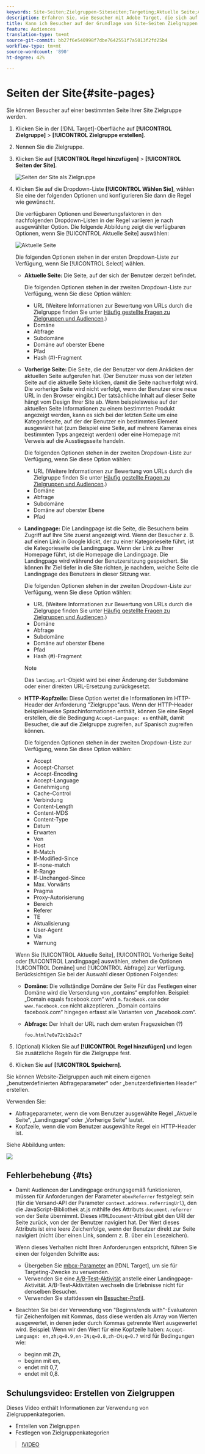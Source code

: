 ```yaml
---
keywords: Site-Seiten;Zielgruppen-Siteseiten;Targeting;Aktuelle Seite;Aktuelle Zielgruppe;Vorherige Seite;Vorherige Zielgruppe;Landingpage;Zielgruppe-Landingpage;http-Kopfzeile
description: Erfahren Sie, wie Besucher mit Adobe Target, die sich auf einer bestimmten Seite Ihrer Site befinden, Zielgruppe werden.
title: Kann ich Besucher auf der Grundlage von Site-Seiten Zielgruppen durchführen?
feature: Audiences
translation-type: tm+mt
source-git-commit: bb27f6e540998f7dbe7642551f7a5013f2fd25b4
workflow-type: tm+mt
source-wordcount: '890'
ht-degree: 42%

---
```



# Seiten der Site{#site-pages}

Sie können Besucher auf einer bestimmten Seite Ihrer Site Zielgruppe werden.

1. Klicken Sie in der [!DNL Target]-Oberfläche auf **[!UICONTROL Zielgruppe]** > **[!UICONTROL Zielgruppe erstellen]**.
1. Nennen Sie die Zielgruppe.
1. Klicken Sie auf **[!UICONTROL Regel hinzufügen]** > **[!UICONTROL Seiten der Site]**.

   ![Seiten der Site als Zielgruppe](assets/target_site_pages.png)

1. Klicken Sie auf die Dropdown-Liste **[!UICONTROL Wählen Sie]**, wählen Sie eine der folgenden Optionen und konfigurieren Sie dann die Regel wie gewünscht.

   Die verfügbaren Optionen und Bewertungsfaktoren in den nachfolgenden Dropdown-Listen in der Regel variieren je nach ausgewählter Option. Die folgende Abbildung zeigt die verfügbaren Optionen, wenn Sie [!UICONTROL Aktuelle Seite] auswählen:

   ![Aktuelle Seite](/help/c-target/c-audiences/c-target-rules/assets/current-page.png)

   Die folgenden Optionen stehen in der ersten Dropdown-Liste zur Verfügung, wenn Sie [!UICONTROL Select] wählen.

   * **Aktuelle Seite:** Die Seite, auf der sich der Benutzer derzeit befindet.

      Die folgenden Optionen stehen in der zweiten Dropdown-Liste zur Verfügung, wenn Sie diese Option wählen:

      * URL (Weitere Informationen zur Bewertung von URLs durch die Zielgruppe finden Sie unter [Häufig gestellte Fragen zu Zielgruppen und Audiencen](/help/c-target/c-troubleshooting-targets-and-audiences/troubleshooting-targets-and-audiences.md).)
      * Domäne
      * Abfrage
      * Subdomäne
      * Domäne auf oberster Ebene
      * Pfad
      * Hash (#)-Fragment
   * **Vorherige Seite:** Die Seite, die der Benutzer vor dem Anklicken der aktuellen Seite aufgerufen hat. (Der Benutzer muss von der letzten Seite auf die aktuelle Seite klicken, damit die Seite nachverfolgt wird. Die vorherige Seite wird nicht verfolgt, wenn der Benutzer eine neue URL in den Browser eingibt.) Der tatsächliche Inhalt auf dieser Seite hängt vom Design Ihrer Site ab. Wenn beispielsweise auf der aktuellen Seite Informationen zu einem bestimmten Produkt angezeigt werden, kann es sich bei der letzten Seite um eine Kategorieseite, auf der der Benutzer ein bestimmtes Element ausgewählt hat (zum Beispiel eine Seite, auf mehrere Kameras eines bestimmten Typs angezeigt werden) oder eine Homepage mit Verweis auf die Ausstiegsseite handeln.

      Die folgenden Optionen stehen in der zweiten Dropdown-Liste zur Verfügung, wenn Sie diese Option wählen:

      * URL (Weitere Informationen zur Bewertung von URLs durch die Zielgruppe finden Sie unter [Häufig gestellte Fragen zu Zielgruppen und Audiencen](/help/c-target/c-troubleshooting-targets-and-audiences/troubleshooting-targets-and-audiences.md).)
      * Domäne
      * Abfrage
      * Subdomäne
      * Domäne auf oberster Ebene
      * Pfad
   * **Landingpage:** Die Landingpage ist die Seite, die Besuchern beim Zugriff auf Ihre Site zuerst angezeigt wird. Wenn der Besucher z. B. auf einen Link in Google klickt, der zu einer Kategorieseite führt, ist die Kategorieseite die Landingpage. Wenn der Link zu Ihrer Homepage führt, ist die Homepage die Landingpage. Die Landingpage wird während der Benutzersitzung gespeichert. Sie können Ihr Ziel tiefer in die Site richten, je nachdem, welche Seite die Landingpage des Benutzers in dieser Sitzung war.

      Die folgenden Optionen stehen in der zweiten Dropdown-Liste zur Verfügung, wenn Sie diese Option wählen:

      * URL (Weitere Informationen zur Bewertung von URLs durch die Zielgruppe finden Sie unter [Häufig gestellte Fragen zu Zielgruppen und Audiencen](/help/c-target/c-troubleshooting-targets-and-audiences/troubleshooting-targets-and-audiences.md).)
      * Domäne
      * Abfrage
      * Subdomäne
      * Domäne auf oberster Ebene
      * Pfad
      * Hash (#)-Fragment

      >[!NOTE]
      >
      >Das `landing.url`-Objekt wird bei einer Änderung der Subdomäne oder einer direkten URL-Ersetzung zurückgesetzt.

   * **HTTP-Kopfzeile:** Diese Option wertet die Informationen im HTTP-Header der Anforderung &quot;Zielgruppe&quot;aus. Wenn der HTTP-Header beispielsweise Sprachinformationen enthält, können Sie eine Regel erstellen, die die Bedingung `Accept-Language: es` enthält, damit Besucher, die auf die Zielgruppe zugreifen, auf Spanisch zugreifen können.

      Die folgenden Optionen stehen in der zweiten Dropdown-Liste zur Verfügung, wenn Sie diese Option wählen:

      * Accept
      * Accept-Charset
      * Accept-Encoding
      * Accept-Language
      * Genehmigung
      * Cache-Control
      * Verbindung
      * Content-Length
      * Content-MDS
      * Content-Type
      * Datum
      * Erwarten
      * Von
      * Host
      * If-Match
      * If-Modified-Since
      * If-none-match
      * If-Range
      * If-Unchanged-Since
      * Max. Vorwärts
      * Pragma
      * Proxy-Autorisierung
      * Bereich
      * Referer
      * TE
      * Aktualisierung
      * User-Agent
      * Via
      * Warnung

   Wenn Sie [!UICONTROL Aktuelle Seite], [!UICONTROL Vorherige Seite] oder [!UICONTROL Landingpage] auswählen, stehen die Optionen [!UICONTROL Domäne] und [!UICONTROL Abfrage] zur Verfügung. Berücksichtigen Sie bei der Auswahl dieser Optionen Folgendes:

   * **Domäne:** Die vollständige Domäne der Seite Für das Festlegen einer Domäne wird die Versendung von „contains“ empfohlen. Beispiel: „Domain equals facebook.com“ wird `m.facebook.com` oder `www.facebook.com` nicht akzeptieren. „Domain contains facebook.com“ hingegen erfasst alle Varianten von „facebook.com“.
   * **Abfrage:** Der Inhalt der URL nach dem ersten Fragezeichen (?) 

      `foo.html?e0a72cb2a2c7`





1. (Optional) Klicken Sie auf **[!UICONTROL Regel hinzufügen]** und legen Sie zusätzliche Regeln für die Zielgruppe fest.
1. Klicken Sie auf **[!UICONTROL Speichern]**.

Sie können Website-Zielgruppen auch mit einem eigenen „benutzerdefinierten Abfrageparameter“ oder „benutzerdefinierten Header“ erstellen.

Verwenden Sie:

* Abfrageparameter, wenn die vom Benutzer ausgewählte Regel „Aktuelle Seite“, „Landingpage“ oder „Vorherige Seite“ lautet.
* Kopfzeile, wenn die vom Benutzer ausgewählte Regel ein HTTP-Header ist.

Siehe Abbildung unten:

![](assets/site_pages.png)

## Fehlerbehebung {#ts}

* Damit Audiencen der Landingpage ordnungsgemäß funktionieren, müssen für Anforderungen der Parameter `mboxReferrer` festgelegt sein (für die Versand-API der Parameter `context.address.referringUrl`), den die JavaScript-Bibliothek at.js mithilfe des Attributs `document.referrer` von der Seite übernimmt. Dieses `HTMLDocument`-Attribut gibt den URI der Seite zurück, von der der Benutzer navigiert hat. Der Wert dieses Attributs ist eine leere Zeichenfolge, wenn der Benutzer direkt zur Seite navigiert (nicht über einen Link, sondern z. B. über ein Lesezeichen).

   Wenn dieses Verhalten nicht Ihren Anforderungen entspricht, führen Sie einen der folgenden Schritte aus:

   * Übergeben Sie [mbox-Parameter](/help/c-implementing-target/c-implementing-target-for-client-side-web/t-mbox-download/c-understanding-global-mbox/pass-parameters-to-global-mbox.md) an [!DNL Target], um sie für Targeting-Zwecke zu verwenden.
   * Verwenden Sie eine [A/B-Test-Aktivität](/help/c-activities/t-test-ab/test-ab.md) anstelle einer Landingpage-Aktivität. A/B-Test-Aktivitäten wechseln die Erlebnisse nicht für denselben Besucher.
   * Verwenden Sie stattdessen ein [Besucher-Profil](/help/c-target/c-audiences/c-target-rules/visitor-profile.md).

* Beachten Sie bei der Verwendung von &quot;Beginns/ends with&quot;-Evaluatoren für Zeichenfolgen mit Kommas, dass diese
werden als Array von Werten ausgewertet, in denen jeder durch Kommas getrennte Wert ausgewertet wird. Beispiel: Wenn wir den Wert für eine Kopfzeile haben: `Accept-Language: en,zh;q=0.9,en-IN;q=0.8,zh-CN;q=0.7` wird für Bedingungen wie:
   * beginn mit Zh,
   * beginn mit en,
   * endet mit 0,7,
   * endet mit 0,8.

## Schulungsvideo: Erstellen von Zielgruppen

Dieses Video enthält Informationen zur Verwendung von Zielgruppenkategorien.

* Erstellen von Zielgruppen
* Festlegen von Zielgruppenkategorien

>[!VIDEO](https://video.tv.adobe.com/v/17392)
